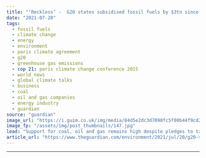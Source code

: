 ```yaml
---
title: "‘Reckless’ -  G20 states subsidised fossil fuels by $3tn since 2015, says report"
date: "2021-07-20"
tags: 
  - fossil fuels
  - climate change
  - energy
  - environment
  - paris climate agreement
  - g20
  - greenhouse gas emissions
  - cop 21: paris climate change conference 2015
  - world news
  - global climate talks
  - business
  - coal
  - oil and gas companies
  - energy industry
  - guardian
source: "guardian"
image_url: "https://i.guim.co.uk/img/media/84d5e2dc3d7090fc5f00b44f9cd235729fc80f52/0_0_3453_2072/master/3453.jpg?width=460&quality=85&auto=format&fit=max&s=c9fcd5d1ff373112712eafef9485ca06"
image_fp: "/assets/img/post_thumbnails/147.jpg"
lead: "Support for coal, oil and gas remains high despite pledges to tackle climate crisisThe G20 countries have provided more than $3.3tn (£2.4tn) in subsidies for fossil fuels since the Paris climate agreement was sealed in 2015, a report shows, despite m..."
article_url: "https://www.theguardian.com/environment/2021/jul/20/g20-states-subsidised-fossil-fuels-2015-coal-oil-gas-cliamte-crisis"
---
```


---
